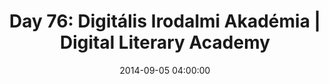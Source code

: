 ---
permalink: /jekyll/update/2014/09/05/day76
redirect_to: http://arounddh.elotroalex.com/jekyll/update/2014/09/05/day76
layout: post
title:  "Day 76: Digitális Irodalmi Akadémia | Digital Literary Academy"
date:   2014-09-05 04:00:00
categories: jekyll update
---